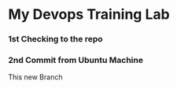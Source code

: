 <h1> My Devops Training Lab </h1>
<h3> 1st Checking to the repo </h3>
<h3> 2nd Commit from Ubuntu Machine </h3>
This new Branch